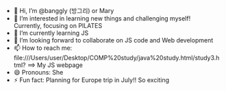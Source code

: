 - 👋 Hi, I’m @banggly (방그리) or Mary
- 👀 I’m interested in learning new things and challenging myself! Currently, focusing on PILATES
- 🌱 I’m currently learning JS
- 💞️ I’m looking forward to collaborate on JS code and Web development
- 📫 How to reach me: file:///Users/user/Desktop/COMP%20study/java%20study.html/study3.html?  ==> My JS webpage
- 😄 Pronouns: She
- ⚡ Fun fact: Planning for Europe trip in July!! So exciting

<!---
banggly/banggly is a ✨ special ✨ repository because its `README.md` (this file) appears on your GitHub profile.
You can click the Preview link to take a look at your changes.
--->
